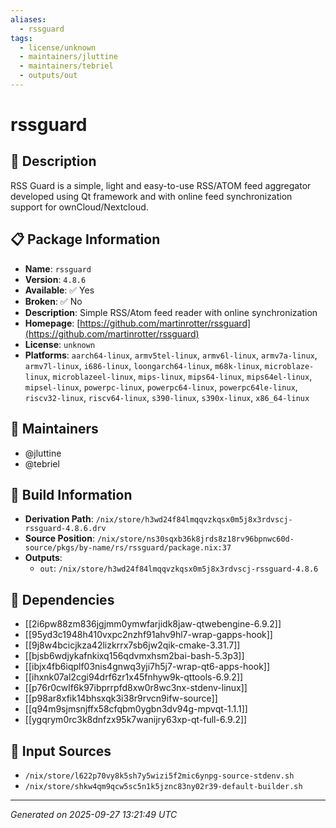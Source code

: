 ```yaml
---
aliases:
  - rssguard
tags:
  - license/unknown
  - maintainers/jluttine
  - maintainers/tebriel
  - outputs/out
---
```


# rssguard

## 📝 Description

RSS Guard is a simple, light and easy-to-use RSS/ATOM feed aggregator
developed using Qt framework and with online feed synchronization support
for ownCloud/Nextcloud.


## 📋 Package Information

- **Name**: `rssguard`
- **Version**: `4.8.6`
- **Available**: ✅ Yes
- **Broken**: ✅ No
- **Description**: Simple RSS/Atom feed reader with online synchronization
- **Homepage**: [https://github.com/martinrotter/rssguard](https://github.com/martinrotter/rssguard)
- **License**: `unknown`
- **Platforms**: `aarch64-linux`, `armv5tel-linux`, `armv6l-linux`, `armv7a-linux`, `armv7l-linux`, `i686-linux`, `loongarch64-linux`, `m68k-linux`, `microblaze-linux`, `microblazeel-linux`, `mips-linux`, `mips64-linux`, `mips64el-linux`, `mipsel-linux`, `powerpc-linux`, `powerpc64-linux`, `powerpc64le-linux`, `riscv32-linux`, `riscv64-linux`, `s390-linux`, `s390x-linux`, `x86_64-linux`
## 👥 Maintainers

- @jluttine
- @tebriel


## 🔧 Build Information

- **Derivation Path**: `/nix/store/h3wd24f84lmqqvzkqsx0m5j8x3rdvscj-rssguard-4.8.6.drv`
- **Source Position**: `/nix/store/ns30sqxb36k8jrds8z18rv96bpnwc60d-source/pkgs/by-name/rs/rssguard/package.nix:37`
- **Outputs**:
  - `out`:  `/nix/store/h3wd24f84lmqqvzkqsx0m5j8x3rdvscj-rssguard-4.8.6`

## 🔗 Dependencies

- [[2i6pw88zm836jgjmm0ymwfarjidk8jaw-qtwebengine-6.9.2]]
- [[95yd3c1948h410vxpc2nzhf91ahv9hl7-wrap-gapps-hook]]
- [[9j8w4bcicjkza42lizkrrx7sb6jw2qik-cmake-3.31.7]]
- [[bjsb6wdjykafnkixq156qdvmxhsm2bai-bash-5.3p3]]
- [[ibjx4fb6iqplf03nis4gnwq3yji7h5j7-wrap-qt6-apps-hook]]
- [[ihxnk07al2cgi94drf6zr1x45fnhyw9k-qttools-6.9.2]]
- [[p76r0cwlf6k97ibprrpfd8xw0r8wc3nx-stdenv-linux]]
- [[p98ar8xfik14bhsxqk3i38r9rvcn9ifw-source]]
- [[q94m9sjmsnjffx58cfqbm0ygbn3dv94g-mpvqt-1.1.1]]
- [[ygqrym0rc3k8dnfzx95k7wanijry63xp-qt-full-6.9.2]]

## 📁 Input Sources

- `/nix/store/l622p70vy8k5sh7y5wizi5f2mic6ynpg-source-stdenv.sh`
- `/nix/store/shkw4qm9qcw5sc5n1k5jznc83ny02r39-default-builder.sh`

---
*Generated on 2025-09-27 13:21:49 UTC*
